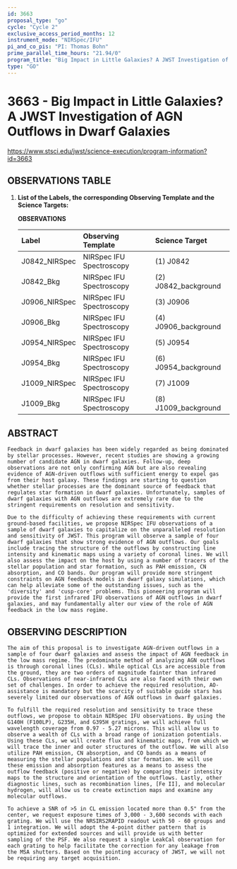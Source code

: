 ```yaml
---
id: 3663
proposal_type: "go"
cycle: "Cycle 2"
exclusive_access_period_months: 12
instrument_mode: "NIRSpec/IFU"
pi_and_co_pis: "PI: Thomas Bohn"
prime_parallel_time_hours: "21.94/0"
program_title: "Big Impact in Little Galaxies? A JWST Investigation of AGN Outflows in Dwarf Galaxies"
type: "GO"
---
```

# 3663 - Big Impact in Little Galaxies? A JWST Investigation of AGN Outflows in Dwarf Galaxies
https://www.stsci.edu/jwst/science-execution/program-information?id=3663
## OBSERVATIONS TABLE
1.  **List of the Labels, the corresponding Observing Template and the Science Targets:**

    **OBSERVATIONS**

    | Label             | Observing Template         | Science Target          |
    | :---------------- | :------------------------- | :---------------------- |
    | J0842_NIRSpec     | NIRSpec IFU Spectroscopy   | (1) J0842               |
    | J0842_Bkg         | NIRSpec IFU Spectroscopy   | (2) J0842_background    |
    | J0906_NIRSpec     | NIRSpec IFU Spectroscopy   | (3) J0906               |
    | J0906_Bkg         | NIRSpec IFU Spectroscopy   | (4) J0906_background    |
    | J0954_NIRSpec     | NIRSpec IFU Spectroscopy   | (5) J0954               |
    | J0954_Bkg         | NIRSpec IFU Spectroscopy   | (6) J0954_background    |
    | J1009_NIRSpec     | NIRSpec IFU Spectroscopy   | (7) J1009               |
    | J1009_Bkg         | NIRSpec IFU Spectroscopy   | (8) J1009_background    |

## ABSTRACT

    Feedback in dwarf galaxies has been widely regarded as being dominated by stellar processes. However, recent studies are showing a growing number of candidate AGN in dwarf galaxies. Follow-up, deep observations are not only confirming AGN but are also revealing evidence of AGN-driven outflows with sufficient energy to expel gas from their host galaxy. These findings are starting to question whether stellar processes are the dominant source of feedback that regulates star formation in dwarf galaxies. Unfortunately, samples of dwarf galaxies with AGN outflows are extremely rare due to the stringent requirements on resolution and sensitivity.

    Due to the difficulty of achieving these requirements with current ground-based facilities, we propose NIRSpec IFU observations of a sample of dwarf galaxies to capitalize on the unparalleled resolution and sensitivity of JWST. This program will observe a sample of four dwarf galaxies that show strong evidence of AGN outflows. Our goals include tracing the structure of the outflows by constructing line intensity and kinematic maps using a variety of coronal lines. We will also assess the impact on the host by using a number of tracers of the stellar population and star formation, such as PAH emission, CN absorption, and CO bands. Our program will provide more stringent constraints on AGN feedback models in dwarf galaxy simulations, which can help alleviate some of the outstanding issues, such as the 'diversity' and 'cusp-core' problems. This pioneering program will provide the first infrared IFU observations of AGN outflows in dwarf galaxies, and may fundamentally alter our view of the role of AGN feedback in the low mass regime.

## OBSERVING DESCRIPTION

    The aim of this proposal is to investigate AGN-driven outflows in a sample of four dwarf galaxies and assess the impact of AGN feedback in the low mass regime. The predominate method of analyzing AGN outflows is through coronal lines (CLs). While optical CLs are accessible from the ground, they are two orders of magnitude fainter than infrared CLs. Observations of near-infrared CLs are also faced with their own set of challenges. In order to achieve the required resolution, AO-assistance is mandatory but the scarcity of suitable guide stars has severely limited our observations of AGN outflows in dwarf galaxies.

    To fulfill the required resolution and sensitivity to trace these outflows, we propose to obtain NIRSpec IFU observations. By using the G140H (F100LP), G235H, and G395H gratings, we will achieve full wavelength coverage from 0.97 - 5.27 microns. This will allow us to observe a wealth of CLs with a broad range of ionization potentials. Using these CLs, we will create flux and kinematic maps, from which we will trace the inner and outer structures of the outflow. We will also utilize PAH emission, CN absorption, and CO bands as a means of measuring the stellar populations and star formation. We will use these emission and absorption features as a means to assess the outflow feedback (positive or negative) by comparing their intensity maps to the structure and orientation of the outflows. Lastly, other diagnostic lines, such as recombination lines, [Fe II], and molecular hydrogen, will allow us to create extinction maps and examine any molecular outflows.

    To achieve a SNR of >5 in CL emission located more than 0.5" from the center, we request exposure times of 3,000 - 3,600 seconds with each grating. We will use the NRSIRS2RAPID readout with 50 - 60 groups and 1 integration. We will adopt the 4-point dither pattern that is optimized for extended sources and will provide us with better sampling of the PSF. We also request a single LeakCal observation for each grating to help facilitate the correction for any leakage from the MSA shutters. Based on the pointing accuracy of JWST, we will not be requiring any target acquisition.